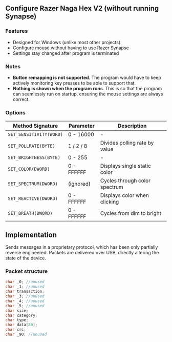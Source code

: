 ## Configure Razer Naga Hex V2 (without running Synapse)

### Features

* Designed for Windows (unlike most other projects)
* Configure mouse without having to use Razer Synapse
* Settings stay changed after program is terminated

### Notes

* **Button remapping is not supported**. The program would have to keep actively monitoring key presses to be able to support that.
* **Nothing is shown when the program runs**. This is so that the program can seamlessly run on startup, ensuring the mouse settings are always correct.

### Options

| Method Signature        | Parameter  | Description                     |
|-------------------------|------------|---------------------------------|
| `SET_SENSITIVITY(WORD)` | 0 - 16000  | -                               |
| `SET_POLLRATE(BYTE)`    | 1 / 2 / 8  | Divides polling rate by value   |
| `SET_BRIGHTNESS(BYTE)`  | 0 - 255    | -                               |
| `SET_COLOR(DWORD)`      | 0 - FFFFFF | Displays single static color    |
| `SET_SPECTRUM(DWORD)`   | (ignored)  | Cycles through color spectrum   |
| `SET_REACTIVE(DWORD)`   | 0 - FFFFFF | Displays color when clicking    |
| `SET_BREATH(DWORD)`     | 0 - FFFFFF | Cycles from dim to bright       |

## Implementation

Sends messages in a proprietary protocol, which has been only partially reverse engineered. Packets are delivered over USB, directly altering the state of the device.

### Packet structure

```C
char _0; //unused
char _1; //unused
char transaction;
char _3; //unused
char _4; //unused
char _5; //unused
char size;
char category;
char type;
char data[80];
char crc;
char _90; //unused
```
